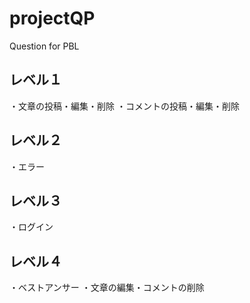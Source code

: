 # projectQP
Question for PBL

## レベル１
・文章の投稿・編集・削除
・コメントの投稿・編集・削除

## レベル２
・エラー

## レベル３
・ログイン

## レベル４
・ベストアンサー
・文章の編集・コメントの削除
